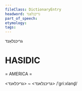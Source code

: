 ```yaml
---
fileClass: DictionaryEntry
headword: גריכנלאַנד
part_of_speech: 
etymology: 
tags: 
---
```

גריכנלאַנד

HASIDIC
=======
= AMERICA = 

<גריכנלאנד> ~ <גריכלאנד>
/ˈgriːxland̥/
